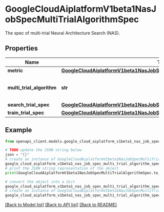 # GoogleCloudAiplatformV1beta1NasJobSpecMultiTrialAlgorithmSpec

The spec of multi-trial Neural Architecture Search (NAS).

## Properties

Name | Type | Description | Notes
------------ | ------------- | ------------- | -------------
**metric** | [**GoogleCloudAiplatformV1beta1NasJobSpecMultiTrialAlgorithmSpecMetricSpec**](GoogleCloudAiplatformV1beta1NasJobSpecMultiTrialAlgorithmSpecMetricSpec.md) |  | [optional] 
**multi_trial_algorithm** | **str** | The multi-trial Neural Architecture Search (NAS) algorithm type. Defaults to &#x60;REINFORCEMENT_LEARNING&#x60;. | [optional] 
**search_trial_spec** | [**GoogleCloudAiplatformV1beta1NasJobSpecMultiTrialAlgorithmSpecSearchTrialSpec**](GoogleCloudAiplatformV1beta1NasJobSpecMultiTrialAlgorithmSpecSearchTrialSpec.md) |  | [optional] 
**train_trial_spec** | [**GoogleCloudAiplatformV1beta1NasJobSpecMultiTrialAlgorithmSpecTrainTrialSpec**](GoogleCloudAiplatformV1beta1NasJobSpecMultiTrialAlgorithmSpecTrainTrialSpec.md) |  | [optional] 

## Example

```python
from openapi_client.models.google_cloud_aiplatform_v1beta1_nas_job_spec_multi_trial_algorithm_spec import GoogleCloudAiplatformV1beta1NasJobSpecMultiTrialAlgorithmSpec

# TODO update the JSON string below
json = "{}"
# create an instance of GoogleCloudAiplatformV1beta1NasJobSpecMultiTrialAlgorithmSpec from a JSON string
google_cloud_aiplatform_v1beta1_nas_job_spec_multi_trial_algorithm_spec_instance = GoogleCloudAiplatformV1beta1NasJobSpecMultiTrialAlgorithmSpec.from_json(json)
# print the JSON string representation of the object
print(GoogleCloudAiplatformV1beta1NasJobSpecMultiTrialAlgorithmSpec.to_json())

# convert the object into a dict
google_cloud_aiplatform_v1beta1_nas_job_spec_multi_trial_algorithm_spec_dict = google_cloud_aiplatform_v1beta1_nas_job_spec_multi_trial_algorithm_spec_instance.to_dict()
# create an instance of GoogleCloudAiplatformV1beta1NasJobSpecMultiTrialAlgorithmSpec from a dict
google_cloud_aiplatform_v1beta1_nas_job_spec_multi_trial_algorithm_spec_from_dict = GoogleCloudAiplatformV1beta1NasJobSpecMultiTrialAlgorithmSpec.from_dict(google_cloud_aiplatform_v1beta1_nas_job_spec_multi_trial_algorithm_spec_dict)
```
[[Back to Model list]](../README.md#documentation-for-models) [[Back to API list]](../README.md#documentation-for-api-endpoints) [[Back to README]](../README.md)


